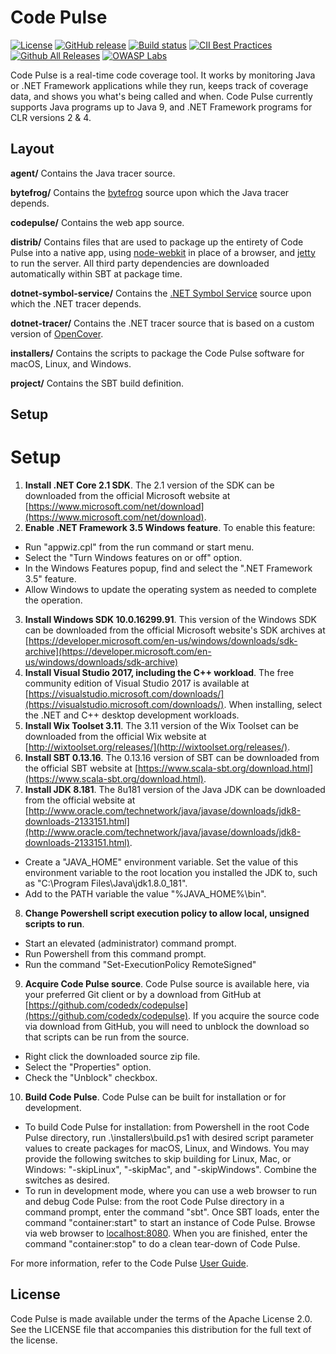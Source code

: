 # Code Pulse

[![License](https://img.shields.io/badge/License-Apache%202.0-blue.svg)](https://opensource.org/licenses/Apache-2.0) [![GitHub release](https://img.shields.io/github/release/codedx/codepulse.svg)](https://github.com/codedx/codepulse/releases) [![Build status](https://ci.appveyor.com/api/projects/status/ifckp12pjgi96jxs?svg=true)](https://ci.appveyor.com/project/CodeDx/codepulse) [![CII Best Practices](https://bestpractices.coreinfrastructure.org/projects/1760/badge)](https://bestpractices.coreinfrastructure.org/projects/1760) [![Github All Releases](https://img.shields.io/github/downloads/codedx/codepulse/total.svg)](https://github.com/codedx/codepulse) [![OWASP Labs](https://img.shields.io/badge/owasp-labs%20project-f7b73c.svg)](https://www.owasp.org/index.php/OWASP_Project_Inventory#tab=Labs_Projects)

Code Pulse is a real-time code coverage tool. It works by monitoring Java or .NET Framework applications while they run, keeps track of coverage data, and shows you what's being called and when. Code Pulse currently supports Java programs up to Java 9, and .NET Framework programs for CLR versions 2 & 4.

## Layout

**agent/** Contains the Java tracer source.

**bytefrog/** Contains the [bytefrog](https://github.com/codedx/bytefrog) source upon which the Java tracer depends.

**codepulse/** Contains the web app source.

**distrib/** Contains files that are used to package up the entirety of Code Pulse into a native app, using [node-webkit](https://github.com/rogerwang/node-webkit) in place of a browser, and [jetty](http://www.eclipse.org/jetty/) to run the server. All third party dependencies are downloaded automatically within SBT at package time.

**dotnet-symbol-service/** Contains the [.NET Symbol Service](https://github.com/codedx/dotnet-symbol-service) source upon which the .NET tracer depends.

**dotnet-tracer/** Contains the .NET tracer source that is based on a custom version of [OpenCover](https://github.com/codedx/opencover).

**installers/** Contains the scripts to package the Code Pulse software for macOS, Linux, and Windows.

**project/** Contains the SBT build definition.

## Setup

# Setup #

1. **Install .NET Core 2.1 SDK**. The 2.1 version of the SDK can be downloaded from the official Microsoft website at [https://www.microsoft.com/net/download](https://www.microsoft.com/net/download).
2. **Enable .NET Framework 3.5 Windows feature**. To enable this feature:
  - Run "appwiz.cpl" from the run command or start menu.
  - Select the "Turn Windows features on or off" option.
  - In the Windows Features popup, find and select the ".NET Framework 3.5" feature.
  - Allow Windows to update the operating system as needed to complete the operation.
3. **Install Windows SDK 10.0.16299.91**. This version of the Windows SDK can be downloaded from the official Microsoft website's SDK archives at [https://developer.microsoft.com/en-us/windows/downloads/sdk-archive](https://developer.microsoft.com/en-us/windows/downloads/sdk-archive)
4. **Install Visual Studio 2017, including the C++ workload**. The free community edition of Visual Studio 2017 is available at [https://visualstudio.microsoft.com/downloads/](https://visualstudio.microsoft.com/downloads/). When installing, select the .NET and C++ desktop development workloads.
5. **Install Wix Toolset 3.11**. The 3.11 version of the Wix Toolset can be downloaded from the official Wix website at [http://wixtoolset.org/releases/](http://wixtoolset.org/releases/).
6. **Install SBT 0.13.16**. The 0.13.16 version of SBT can be downloaded from the official SBT website at [https://www.scala-sbt.org/download.html](https://www.scala-sbt.org/download.html).
7. **Install JDK 8.181**. The 8u181 version of the Java JDK can be downloaded from the official website at [http://www.oracle.com/technetwork/java/javase/downloads/jdk8-downloads-2133151.html](http://www.oracle.com/technetwork/java/javase/downloads/jdk8-downloads-2133151.html).
  - Create a "JAVA_HOME" environment variable. Set the value of this environment variable to the root location you installed the JDK to, such as "C:\Program Files\Java\jdk1.8.0_181".
  - Add to the PATH variable the value "%JAVA_HOME%\bin".
8. **Change Powershell script execution policy to allow local, unsigned scripts to run**.
  - Start an elevated (administrator) command prompt.
  - Run Powershell from this command prompt.
  - Run the command "Set-ExecutionPolicy RemoteSigned"
9. **Acquire Code Pulse source**. Code Pulse source is available here, via your preferred Git client or by a download from GitHub at [https://github.com/codedx/codepulse](https://github.com/codedx/codepulse). If you acquire the source code via download from GitHub, you will need to unblock the download so that scripts can be run from the source.
  - Right click the downloaded source zip file.
  - Select the "Properties" option.
  - Check the "Unblock" checkbox. 
10. **Build Code Pulse**. Code Pulse can be built for installation or for development.
  - To build Code Pulse for installation: from Powershell in the root Code Pulse directory, run .\installers\build.ps1 with desired script parameter values to create packages for macOS, Linux, and Windows. You may provide the following switches to skip building for Linux, Mac, or Windows: "-skipLinux", "-skipMac", and "-skipWindows". Combine the switches as desired.
  - To run in development mode, where you can use a web browser to run and debug Code Pulse: from the root Code Pulse directory in a command prompt, enter the command "sbt". Once SBT loads, enter the command "container:start" to start an instance of Code Pulse. Browse via web browser to [localhost:8080](http://localhost:8080). When you are finished, enter the command "container:stop" to do a clean tear-down of Code Pulse. 

For more information, refer to the Code Pulse [User Guide](https://github.com/codedx/codepulse/wiki/user-guide).

## License

Code Pulse is made available under the terms of the Apache License 2.0. See the LICENSE file that accompanies this distribution for the full text of the license.
